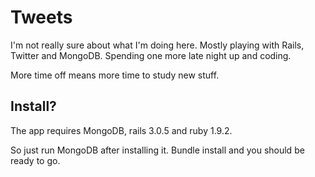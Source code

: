 Tweets
======

I'm not really sure about what I'm doing here. Mostly playing with Rails, Twitter and MongoDB. Spending one more late night up and coding.

More time off means more time to study new stuff.

Install?
--------

The app requires MongoDB, rails 3.0.5 and ruby 1.9.2.

So just run MongoDB after installing it. Bundle install and you should be ready to go.

